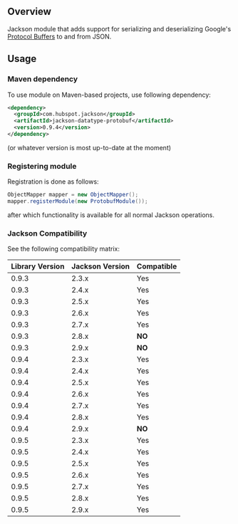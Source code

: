## Overview

Jackson module that adds support for serializing and deserializing Google's 
[Protocol Buffers](https://code.google.com/p/protobuf/) to and from JSON.

## Usage

### Maven dependency

To use module on Maven-based projects, use following dependency:

```xml
<dependency>
  <groupId>com.hubspot.jackson</groupId>
  <artifactId>jackson-datatype-protobuf</artifactId>
  <version>0.9.4</version>
</dependency>
```

(or whatever version is most up-to-date at the moment)

### Registering module

Registration is done as follows:

```java
ObjectMapper mapper = new ObjectMapper();
mapper.registerModule(new ProtobufModule());
```

after which functionality is available for all normal Jackson operations.

### Jackson Compatibility

See the following compatibility matrix:

| Library Version | Jackson Version | Compatible |
| --------------- | --------------- | ---------- |
| 0.9.3 | 2.3.x | Yes |
| 0.9.3 | 2.4.x | Yes |
| 0.9.3 | 2.5.x | Yes |
| 0.9.3 | 2.6.x | Yes |
| 0.9.3 | 2.7.x | Yes |
| 0.9.3 | 2.8.x | **NO** |
| 0.9.3 | 2.9.x | **NO** |
| 0.9.4 | 2.3.x | Yes |
| 0.9.4 | 2.4.x | Yes |
| 0.9.4 | 2.5.x | Yes |
| 0.9.4 | 2.6.x | Yes |
| 0.9.4 | 2.7.x | Yes |
| 0.9.4 | 2.8.x | Yes |
| 0.9.4 | 2.9.x | **NO** |
| 0.9.5 | 2.3.x | Yes |
| 0.9.5 | 2.4.x | Yes |
| 0.9.5 | 2.5.x | Yes |
| 0.9.5 | 2.6.x | Yes |
| 0.9.5 | 2.7.x | Yes |
| 0.9.5 | 2.8.x | Yes |
| 0.9.5 | 2.9.x | Yes |
